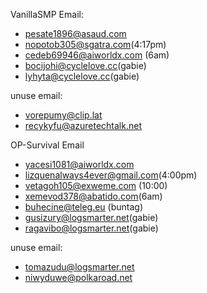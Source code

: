 VanillaSMP Email:
- pesate1896@asaud.com
- nopotob305@sgatra.com(4:17pm)
- cedeb69946@aiworldx.com (6am)
- bocijohi@cyclelove.cc(gabie)
- lyhyta@cyclelove.cc(gabie)

unuse email:
- vorepumy@clip.lat
- recykyfu@azuretechtalk.net

OP-Survival Email
- yacesi1081@aiworldx.com
- lizquenalways4ever@gmail.com(4:00pm)
- vetagoh105@exweme.com (10:00)
- xemevod378@abatido.com(6am)
- buhecine@teleg.eu (buntag)
- gusizury@logsmarter.net(gabie)
- ragavibo@logsmarter.net(gabie)

unuse email:
- tomazudu@logsmarter.net
- niwyduwe@polkaroad.net
